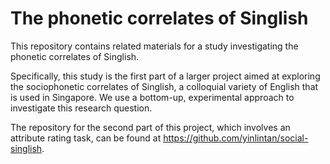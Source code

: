# The phonetic correlates of Singlish

This repository contains related materials for a study investigating the phonetic correlates of Singlish.

Specifically, this study is the first part of a larger project aimed at exploring the sociophonetic correlates of Singlish, a colloquial variety of English that is used in Singapore. We use a bottom-up, experimental approach to investigate this research question.

The repository for the second part of this project, which involves an attribute rating task, can be found at https://github.com/yinlintan/social-singlish.
